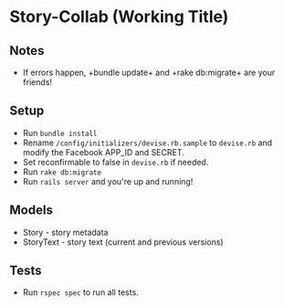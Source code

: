 Story-Collab (Working Title)
============================

Notes
-----

* If errors happen, +bundle update+ and +rake db:migrate+ are your friends!

Setup
-----
* Run `bundle install`
* Rename `/config/initializers/devise.rb.sample` to `devise.rb` and modify the Facebook APP_ID and SECRET.
* Set reconfirmable to false in `devise.rb` if needed.
* Run `rake db:migrate`
* Run `rails server` and you're up and running!

Models
------
* Story - story metadata
* StoryText - story text (current and previous versions)

Tests
-----
* Run `rspec spec` to run all tests.
